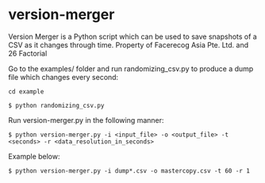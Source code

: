 # version-merger
Version Merger is a Python script which can be used to save snapshots of a CSV as it changes through time. Property of Facerecog Asia Pte. Ltd. and 26 Factorial

Go to the examples/ folder and run  randomizing_csv.py to produce a dump file which changes every second:

`cd example`

`$ python randomizing_csv.py` 

Run  version-merger.py in the following manner:
 
`$ python version-merger.py -i <input_file> -o <output_file> -t <seconds> -r <data_resolution_in_seconds>`

Example below:

`$ python version-merger.py -i dump*.csv -o mastercopy.csv -t 60 -r 1` 
